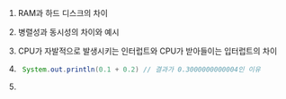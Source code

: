 1. RAM과 하드 디스크의 차이
2. 병렬성과 동시성의 차이와 예시
3. CPU가 자발적으로 발생시키는 인터럽트와 CPU가 받아들이는 입터럽트의 차이
4. ```java
    System.out.println(0.1 + 0.2) // 결과가 0.3000000000004인 이유
     ```

5. 
